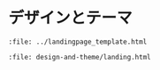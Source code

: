 # デザインとテーマ

```{raw} html
:file: ../landingpage_template.html
```

```{raw} html
:file: design-and-theme/landing.html
```
